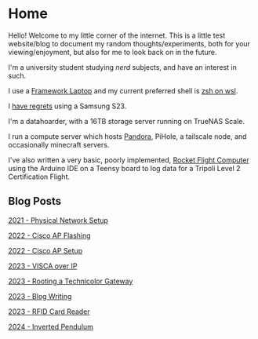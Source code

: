 # Home

Hello! Welcome to my little corner of the internet. This is a little test website/blog to document my random thoughts/experiments, both for your viewing/enjoyment, but also for me to look back on in the future.

I'm a university student studying _nerd_ subjects, and have an interest in such.

I use a [Framework Laptop](posts/frameworkLaptop/frameworkLaptop.md) and my current preferred shell is [zsh on wsl](posts/shell.md).

I [have regrets](posts/s23bloat.md) using a Samsung S23.

I'm a datahoarder, with a 16TB storage server running on TrueNAS Scale.

I run a compute server which hosts [Pandora](posts/pandora.md), PiHole, a tailscale node, and occasionally minecraft servers.

I've also written a very basic, poorly implemented, [Rocket Flight Computer](https://github.com/Cubie87/L2RocketSoftware) using the Arduino IDE on a Teensy board to log data for a Tripoli Level 2 Certification Flight. 


## Blog Posts

[2021 - Physical Network Setup](posts/2021-network/network.md)

[2022 - Cisco AP Flashing](posts/2022-ciscoWAP/ciscoFlash.md)

[2022 - Cisco AP Setup](posts/2022-ciscoWAP/ciscoConfig.md)

[2023 - VISCA over IP](posts/2023-viscaip/viscaOverIP.md)

[2023 - Rooting a Technicolor Gateway](posts/2023-technicolor/technicolor.md)

[2023 - Blog Writing](posts/2023-blogwriting/blogwriting.md)

[2023 - RFID Card Reader](posts/2023-rfidReader/reader.md)

[2024 - Inverted Pendulum](posts/2024-pendulum/pendulum.md)
